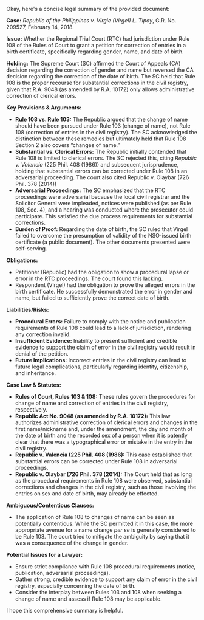 Okay, here's a concise legal summary of the provided document:

**Case:** *Republic of the Philippines v. Virgie (Virgel) L. Tipay*, G.R. No. 209527, February 14, 2018.

**Issue:** Whether the Regional Trial Court (RTC) had jurisdiction under Rule 108 of the Rules of Court to grant a petition for correction of entries in a birth certificate, specifically regarding gender, name, and date of birth.

**Holding:** The Supreme Court (SC) affirmed the Court of Appeals (CA) decision regarding the correction of gender and name but reversed the CA decision regarding the correction of the date of birth. The SC held that Rule 108 is the proper recourse for substantial corrections in the civil registry, given that R.A. 9048 (as amended by R.A. 10172) only allows administrative correction of clerical errors.

**Key Provisions & Arguments:**

*   **Rule 108 vs. Rule 103:** The Republic argued that the change of name should have been pursued under Rule 103 (change of name), not Rule 108 (correction of entries in the civil registry). The SC acknowledged the distinction between these remedies but ultimately held that Rule 108 Section 2 also covers “changes of name.”
*   **Substantial vs. Clerical Errors:** The Republic initially contended that Rule 108 is limited to clerical errors. The SC rejected this, citing *Republic v. Valencia* (225 Phil. 408 (1986)) and subsequent jurisprudence, holding that substantial errors can be corrected under Rule 108 in an adversarial proceeding. The court also cited Republic v. Olaybar (726 Phil. 378 (2014))
*   **Adversarial Proceedings:** The SC emphasized that the RTC proceedings were adversarial because the local civil registrar and the Solicitor General were impleaded, notices were published (as per Rule 108, Sec. 4), and a hearing was conducted where the prosecutor could participate. This satisfied the due process requirements for substantial corrections.
*   **Burden of Proof:** Regarding the date of birth, the SC ruled that Virgel failed to overcome the presumption of validity of the NSO-issued birth certificate (a public document). The other documents presented were self-serving.

**Obligations:**

*   Petitioner (Republic) had the obligation to show a procedural lapse or error in the RTC proceedings. The court found this lacking.
*   Respondent (Virgel) had the obligation to prove the alleged errors in the birth certificate. He successfully demonstrated the error in gender and name, but failed to sufficiently prove the correct date of birth.

**Liabilities/Risks:**

*   **Procedural Errors:** Failure to comply with the notice and publication requirements of Rule 108 could lead to a lack of jurisdiction, rendering any correction invalid.
*   **Insufficient Evidence:** Inability to present sufficient and credible evidence to support the claim of error in the civil registry would result in denial of the petition.
*   **Future Implications:** Incorrect entries in the civil registry can lead to future legal complications, particularly regarding identity, citizenship, and inheritance.

**Case Law & Statutes:**

*   **Rules of Court, Rules 103 & 108:** These rules govern the procedures for change of name and correction of entries in the civil registry, respectively.
*   **Republic Act No. 9048 (as amended by R.A. 10172):** This law authorizes administrative correction of clerical errors and changes in the first name/nickname and, under the amendment, the day and month of the date of birth and the recorded sex of a person when it is patently clear that there was a typographical error or mistake in the entry in the civil registry.
*   **Republic v. Valencia (225 Phil. 408 (1986):** This case established that substantial errors can be corrected under Rule 108 in adversarial proceedings.
*   **Republic v. Olaybar (726 Phil. 378 (2014):** The Court held that as long as the procedural requirements in Rule 108 were observed, substantial corrections and changes in the civil registry, such as those involving the entries on sex and date of birth, may already be effected.

**Ambiguous/Contentious Clauses:**

*   The application of Rule 108 to changes of name can be seen as potentially contentious. While the SC permitted it in this case, the more appropriate avenue for a name change *per se* is generally considered to be Rule 103. The court tried to mitigate the ambiguity by saying that it was a consequence of the change in gender.

**Potential Issues for a Lawyer:**

*   Ensure strict compliance with Rule 108 procedural requirements (notice, publication, adversarial proceedings).
*   Gather strong, credible evidence to support any claim of error in the civil registry, especially concerning the date of birth.
*   Consider the interplay between Rules 103 and 108 when seeking a change of name and assess if Rule 108 may be applicable.

I hope this comprehensive summary is helpful.
